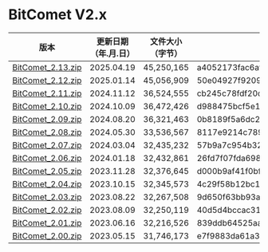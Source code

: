 # BitComet V2.x

| 版本 | 更新日期 （年.月.日） | 文件大小（字节） | MD5 | SHA256 |
| --- | --- | --- | --- |--- |
| [BitComet\_2.13.zip](https://github.com/bitcomet-post-bar/BC-official/raw/refs/heads/V2.x/V2.x/BitComet_2.13.zip) | 2025.04.19 | 45,250,165 | a4052173fac6afb569ea51e7ada9ea84 | f3417a01c0d6550d702e97d16d98528b25302c2ce2a884da824307aa6c4e6477 |
| [BitComet\_2.12.zip](https://github.com/bitcomet-post-bar/BC-official/raw/refs/heads/V2.x/V2.x/BitComet_2.12.zip) | 2025.01.14 | 45,056,909 | 50e04927f9209a6fe2550d24a73817ab | 553aebf806724b8a06dee11f2ff35edfef621336495e0b1b14c9458942db9a5e |
| [BitComet\_2.11.zip](https://github.com/bitcomet-post-bar/BC-official/raw/refs/heads/V2.x/V2.x/BitComet_2.11.zip) | 2024.11.12 | 36,524,555 | cb245c78fdf20c3445676533eeabc89b | d083d3dfb979cbd3787535e9de14bd2bd2e5a3e072864674c31bdb9cbfd631e0 |
| [BitComet\_2.10.zip](https://github.com/bitcomet-post-bar/BC-official/raw/refs/heads/V2.x/V2.x/BitComet_2.10.zip) | 2024.10.09 | 36,472,426 | d988475bcf5e1ac7aa03fabfcf307be5 | 4f702da3e2a50d019a05fac9ab7214f770690702374548af3bf539cda5688304 |
| [BitComet\_2.09.zip](https://github.com/bitcomet-post-bar/BC-official/raw/refs/heads/V2.x/V2.x/BitComet_2.09.zip) | 2024.08.20 | 36,321,463 | 0b8189f5a6dc2e8a876b1a0b6de3b78c | d5a6d89b0da61211ee7d08ae07f9572da196030b7aeebe04f0aa7dbc285979df |
| [BitComet\_2.08.zip](https://github.com/bitcomet-post-bar/BC-official/raw/refs/heads/V2.x/V2.x/BitComet_2.08.zip) | 2024.05.30 | 33,536,567 | 8117e9214c7899b4466293d1ed25bc04 | e0257856e2c39667c694d62464a42bb65b467f0f0e17a4197e1c7e436692fd12 |
| [BitComet\_2.07.zip](https://github.com/bitcomet-post-bar/BC-official/raw/refs/heads/V2.x/V2.x/BitComet_2.07.zip) | 2024.03.04 | 32,435,232 | 57b9a7c954b32a263b832e96d68619ee | 02b3c33706582654af826d1e6a39a507ffd1807e35d62bf68c9e5c532ab283bb |
| [BitComet\_2.06.zip](https://github.com/bitcomet-post-bar/BC-official/raw/refs/heads/V2.x/V2.x/BitComet_2.06.zip) | 2024.01.18 | 32,432,861 | 26fd7f07fda698fd675c38be2a77325a | b7297066146d3ba382f454f38d0267e36d57af9fe500438a9fefdb934d23c5a2 |
| [BitComet\_2.05.zip](https://github.com/bitcomet-post-bar/BC-official/raw/refs/heads/V2.x/V2.x/BitComet_2.05.zip) | 2023.11.28 | 32,376,645 | d000b9af41f0bf31b634ca3d46fc3ed9 | 5e8c2d512f08b8283f3c9fc5e224e3ab5606c032cebf5ec34a0552d47070927c |
| [BitComet\_2.04.zip](https://github.com/bitcomet-post-bar/BC-official/raw/refs/heads/V2.x/V2.x/BitComet_2.04.zip) | 2023.10.15 | 32,345,573 | 4c29f58b12bc109bd1071fe999954c54 | 8d4fdfb1dce6f17e64523b9949996e598d6e996ba9a56ed91b9f5f81382eb6cc |
| [BitComet\_2.03.zip](https://github.com/bitcomet-post-bar/BC-official/raw/refs/heads/V2.x/V2.x/BitComet_2.03.zip) | 2023.08.22 | 32,267,508 | 9d650f63bb93a7c337fa70a515f4208d | 8a75a8b99ea42dbdd0cb42b3946697488670c721cc72e882cb62bee3a8f05325 |
| [BitComet\_2.02.zip](https://github.com/bitcomet-post-bar/BC-official/raw/refs/heads/V2.x/V2.x/BitComet_2.02.zip) | 2023.08.09 | 32,250,119 | 40d5d4bccac310e6bcbc11270d9c50a9 | e5d3d32330fc61b56ffd36ce99729438dd144ea1a67420dc20b53783d359cd3a |
| [BitComet\_2.01.zip](https://github.com/bitcomet-post-bar/BC-official/raw/refs/heads/V2.x/V2.x/BitComet_2.01.zip) | 2023.06.16 | 32,216,526 | 839ddb64525aa76ec59d87074e264f1e | ab9320ce667a92668487c35741f2a1df51655ff025d02246527a8427012a5601 |
| [BitComet\_2.00.zip](https://github.com/bitcomet-post-bar/BC-official/raw/refs/heads/V2.x/V2.x/BitComet_2.00.zip) | 2023.05.15 | 31,746,173 | e7f9883da61a35a3eb4b49a3a73b371e | 664d02a7524614e39822fdb25e0072f5d9a527348c71315e0f6b351559f86586 |


